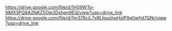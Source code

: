 https://drive.google.com/file/d/1H09WTo-NMX3PQ8A2NKZ5Ole2Dshpn9EQ/view?usp=drive_link
https://drive.google.com/file/d/1m378ciL7xRLIpqzhpHzlP9q0wfjd7QNr/view?usp=drive_link
